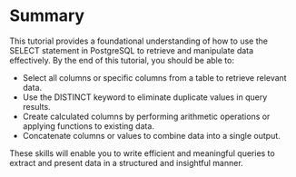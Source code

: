 # Summary

This tutorial provides a foundational understanding of how to use the SELECT statement in PostgreSQL to retrieve and manipulate data effectively. By the end of this tutorial, you should be able to:

- Select all columns or specific columns from a table to retrieve relevant data.
- Use the DISTINCT keyword to eliminate duplicate values in query results.
- Create calculated columns by performing arithmetic operations or applying functions to existing data.
- Concatenate columns or values to combine data into a single output.

These skills will enable you to write efficient and meaningful queries to extract and present data in a structured and insightful manner.